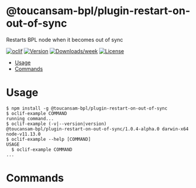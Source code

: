 @toucansam-bpl/plugin-restart-on-out-of-sync
============================================

Restarts BPL node when it becomes out of sync

[![oclif](https://img.shields.io/badge/cli-oclif-brightgreen.svg)](https://oclif.io)
[![Version](https://img.shields.io/npm/v/@toucansam-bpl/plugin-restart-on-out-of-sync.svg)](https://npmjs.org/package/@toucansam-bpl/plugin-restart-on-out-of-sync)
[![Downloads/week](https://img.shields.io/npm/dw/@toucansam-bpl/plugin-restart-on-out-of-sync.svg)](https://npmjs.org/package/@toucansam-bpl/plugin-restart-on-out-of-sync)
[![License](https://img.shields.io/npm/l/@toucansam-bpl/plugin-restart-on-out-of-sync.svg)](https://github.com/toucansam-bpl/plugin-restart-on-out-of-sync/blob/master/package.json)

<!-- toc -->
* [Usage](#usage)
* [Commands](#commands)
<!-- tocstop -->
# Usage
<!-- usage -->
```sh-session
$ npm install -g @toucansam-bpl/plugin-restart-on-out-of-sync
$ oclif-example COMMAND
running command...
$ oclif-example (-v|--version|version)
@toucansam-bpl/plugin-restart-on-out-of-sync/1.0.4-alpha.0 darwin-x64 node-v11.13.0
$ oclif-example --help [COMMAND]
USAGE
  $ oclif-example COMMAND
...
```
<!-- usagestop -->
# Commands
<!-- commands -->

<!-- commandsstop -->
